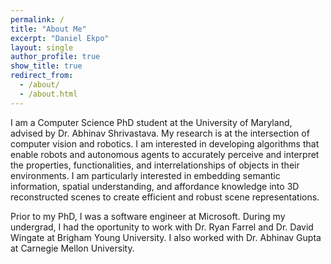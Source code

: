 ```yaml
---
permalink: /
title: "About Me"
excerpt: "Daniel Ekpo"
layout: single
author_profile: true
show_title: true
redirect_from: 
  - /about/
  - /about.html
---
```


I am a Computer Science PhD student at the University of Maryland, advised by Dr. Abhinav Shrivastava. My research is at the intersection of computer vision and robotics. I am interested in developing algorithms that enable robots and autonomous agents to accurately perceive and interpret the properties, functionalities, and interrelationships of objects in their environments. I am particularly interested in embedding semantic information, spatial understanding, and affordance knowledge into 3D reconstructed scenes to create efficient and robust scene representations.

Prior to my PhD, I was a software engineer at Microsoft. During my undergrad, I had the oportunity to work with Dr. Ryan Farrel and Dr. David Wingate at Brigham Young University. I also worked with Dr. Abhinav Gupta at Carnegie Mellon University.
